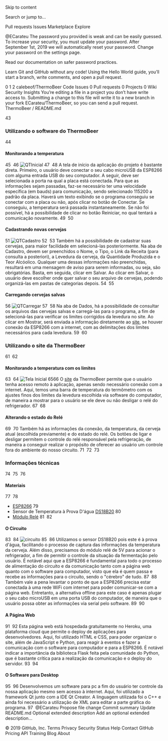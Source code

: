 Skip to content
 
Search or jump to…

Pull requests
Issues
Marketplace
Explore
 
@ECarateu 
 The password you provided is weak and can be easily guessed. To increase your security, you must update your password. After September 1st, 2019 we will automatically reset your password. Change your password on the settings page.

Read our documentation on safer password practices.

Learn Git and GitHub without any code!
Using the Hello World guide, you’ll start a branch, write comments, and open a pull request.

 
0
1 2 calebeof/ThermoBeer
 Code  Issues 0  Pull requests 0  Projects 0  Wiki  Security  Insights
You’re editing a file in a project you don’t have write access to. Submitting a change to this file will write it to a new branch in your fork ECarateu/ThermoBeer, so you can send a pull request.
ThermoBeer
/
README.md
 

43
### Utilizando o software do ThermoBeer
44
#### Monitorando a temperatura 
45
​
46
![QTInicial](figuras/telainicialQT.PNG)
47
​
48
A tela de início da aplicação do projeto é bastante direta. Primeiro, o usuário deve conectar o seu cabo microUSB da ESP8266 com alguma entrada USB do seu computador. A seguir, deve ser selecionada a porta na qual a placa está conectada. Para que as informações sejam passadas, faz-se necessário ter uma velocidade específica (em bauds) para comunicação, sendo selecionado 115200 a padrão da placa. Haverá um texto exibindo se o programa conseguiu se conectar com a placa ou não, após clicar no botão de Conectar. Se conseguiu, a temperatura será passada instantaneamente. Se não foi possível, há a possibilidade de clicar no botão Reiniciar, no qual tentará a comunicação novamente. 
49
​
50
#### Cadastrando novas cervejas
51
![QTCadastro](figuras/cadastroQT.PNG)
52
​
53
Também há a possibilidade de cadastrar suas cervejas, para maior facilidade em selecioná-las posteriormente. Na aba de Cadastro, devem ser preenchidos o Nome, o Tipo, o Link da Receita (para consulta a posteriori), a Levedura da cerveja, da Quantidade Produzida e o Teor Alcóolico. Qualquer uma dessas informações não preenchidas, resultará em uma mensagem de aviso para serem informadas, ou seja, são obrigatórias. Basta, em seguida, clicar em Salvar. Ao clicar em Salvar, o usuário deve escolher onde quer salvar o seu arquivo de cervejas, podendo organizá-las em pastas de categorias depois.
54
​
55
#### Carregando cervejas salvas
56
![QTCarregar](figuras/carregarQT.png)
57
​
58
Na aba de Dados, há a possibilidade de consultar os arquivos das cervejas salvas e carregá-las para o programa, a fim de selecioná-las para verificar os limites corrigidos da levedura no site. Ao clicar em Mostrar, será enviada a informação diretamente ao [site](https://thermobeer.herokuapp.com), se houver conexão da ESP8266 com a internet, com as delimitações dos limites necessários para cada levedura. 
59
​
60
### Utilizando o site da ThermoBeer
61
​
62
#### Monitorando a temperatura com os limites
63
​
64
![Tela Inicial](figuras/telainicialWEB.PNG)
65
​
66
O [site](https://thermobeer.herokuapp.com) da ThermoBeer permite que o usuário tenha acesso remoto à aplicação, apenas sendo necessário conexão com a internet. Aqui, temos uma barra de temperatura do termômetro com os ajustes finos dos limites da levedura escolhida via software do computador, de maneira a mostrar para o usuário se ele deve ou não desligar o relé do refrigerador.
67
​
68
#### Alterando o estado do Relé
69
​
70
Também há as informações da conexão, da temperatura, da cerveja atual (escolhida previamente) e do estado do relé. Os botões de ligar e desligar permitem o controle do relé responsável pela refrigeração, de maneira a conseguir realizar o propósito de oferecer ao usuário um controle fora do ambiente do nosso circuito. 
71
​
72
​
73
### Informações técnicas
74
​
75
​
76
#### Materiais 
77
​
78
- [ESP8266](https://cdn-shop.adafruit.com/product-files/2471/0A-ESP8266__Datasheet__EN_v4.3.pdf)
79
- Sensor de Temperatura à Prova D'água [DS18B20](https://datasheets.maximintegrated.com/en/ds/DS18B20.pdf)
80
 - [Módulo Relé](https://www.fecegypt.com/uploads/dataSheet/1480848003_2_channel_5v_10a_relay_module.pdf)
81
​
82
#### O Circuito
83
​
84
![circuito](figuras/circuito.jpg)
85
​
86
Utilizamos o sensor DS18B20 pois este é à prova d'água, facilitando o processo de captura das informações da temperatura da cerveja. Além disso, precisamos do módulo relé de 5V para acionar o refrigerador, a fim de permitir o controle da situação da fermentação pelo usuário. É notável aqui que a ESP8266 é fundamental para todo o processo de alimentação do circuito e da comunicação tanto com a página web quanto com o software para computador, visto que ela é quem passa e recebe as informações para o circuito, sendo o "cérebro" de tudo.
87
​
88
Também vale a pena levantar o ponto de que a ESP8266 precisa estar conectada à uma rede WiFi com internet para poder comunicar-se com a página web. Entretanto, a alternativa offline para este caso é apenas plugar o seu cabo microUSB em uma porta USB do computador, de maneira que o usuário possa obter as informações via serial pelo software. 
89
​
90
#### A Página Web
91
​
92
Esta página web está hospedada gratuitamente no Heroku, uma plataforma cloud que permite o deploy de aplicações para desenvolvedores. Aqui, foi utilizado HTML e CSS, para poder organizar o site, além de JavaScript e Python, para reagir à eventos e fazer a comunicação com o software para computador e para a ESP8266. É notável indicar a importância da biblioteca Flask feita pela comunidade do Python, que é bastante crítica para a realização da comunicação e o deploy do servidor. 
93
​
94
#### O Software para Desktop
95
​
96
Desenvolvemos um software para pc a fim do usuário ter controle da nossa aplicação mesmo sem acesso à internet. Aqui, foi utilizado a framework Qt junto com a IDE Qt Creator. A linguagem utilizada foi o C++ e ainda foi necessário a utilização de XML para editar a parte gráfica do programa. 
97
​
@ECarateu
Propose file change
Commit summary 
Update README.md
Optional extended description
Add an optional extended description…
 
© 2019 GitHub, Inc.
Terms
Privacy
Security
Status
Help
Contact GitHub
Pricing
API
Training
Blog
About
